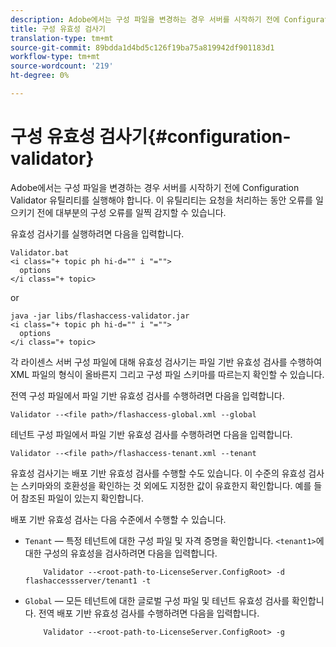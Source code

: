 ```yaml
---
description: Adobe에서는 구성 파일을 변경하는 경우 서버를 시작하기 전에 Configuration Validator 유틸리티를 실행해야 합니다. 이 유틸리티는 요청을 처리하는 동안 오류를 일으키기 전에 대부분의 구성 오류를 일찍 감지할 수 있습니다.
title: 구성 유효성 검사기
translation-type: tm+mt
source-git-commit: 89bdda1d4bd5c126f19ba75a819942df901183d1
workflow-type: tm+mt
source-wordcount: '219'
ht-degree: 0%

---
```



# 구성 유효성 검사기{#configuration-validator}

Adobe에서는 구성 파일을 변경하는 경우 서버를 시작하기 전에 Configuration Validator 유틸리티를 실행해야 합니다. 이 유틸리티는 요청을 처리하는 동안 오류를 일으키기 전에 대부분의 구성 오류를 일찍 감지할 수 있습니다.

유효성 검사기를 실행하려면 다음을 입력합니다.

```
Validator.bat  
<i class="+ topic ph hi-d="" i "="">
  options  
</i class="+ topic>
```

or

```
java -jar libs/flashaccess-validator.jar  
<i class="+ topic ph hi-d="" i "="">
  options 
</i class="+ topic>
```

각 라이센스 서버 구성 파일에 대해 유효성 검사기는 파일 기반 유효성 검사를 수행하여 XML 파일의 형식이 올바른지 그리고 구성 파일 스키마를 따르는지 확인할 수 있습니다.

전역 구성 파일에서 파일 기반 유효성 검사를 수행하려면 다음을 입력합니다.

```
Validator --<file path>/flashaccess-global.xml --global
```

테넌트 구성 파일에서 파일 기반 유효성 검사를 수행하려면 다음을 입력합니다.

```
Validator --<file path>/flashaccess-tenant.xml --tenant
```

유효성 검사기는 배포 기반 유효성 검사를 수행할 수도 있습니다. 이 수준의 유효성 검사는 스키마와의 호환성을 확인하는 것 외에도 지정한 값이 유효한지 확인합니다. 예를 들어 참조된 파일이 있는지 확인합니다.

배포 기반 유효성 검사는 다음 수준에서 수행할 수 있습니다.

* `Tenant` — 특정 테넌트에 대한 구성 파일 및 자격 증명을 확인합니다. `<tenant1>`에 대한 구성의 유효성을 검사하려면 다음을 입력합니다.

   ```
       Validator --<root-path-to-LicenseServer.ConfigRoot> -d flashaccessserver/tenant1 -t
   ```

* `Global` — 모든 테넌트에 대한 글로벌 구성 파일 및 테넌트 유효성 검사를 확인합니다. 전역 배포 기반 유효성 검사를 수행하려면 다음을 입력합니다.

   ```
       Validator --<root-path-to-LicenseServer.ConfigRoot> -g
   ```

